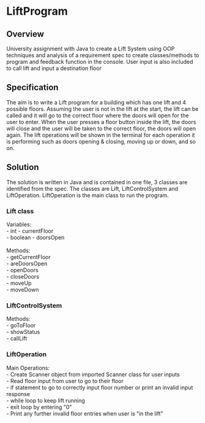 <h1>LiftProgram</h1> 
<h2>Overview</h2>
University assignment with Java to create a Lift System using OOP techniques and analysis of a requirement spec to create classes/methods to program and feedback function in the console. User input is also included to call lift and input a destination floor
<h2>Specification</h2>
The aim is to write a Lift program for a building which has one lift and 4 possible floors. Assuming the user is not in the lift at the start, the lift can be called and it will go to the correct floor where the doors will open for the user to enter. When the user presses a floor button inside the lift, the doors will close and the user will be taken to the correct floor, the doors will open again. The lift operations will be shown in the terminal for each operation it is performing such as doors opening & closing, moving up or down, and so on.
<h2>Solution</h2>
The solution is written in Java and is contained in one file, 3 classes are identified from the spec. The classes are Lift, LiftControlSystem and LiftOperation. LiftOperation is the main class to run the program.
<h3>Lift class</h3>
Variables:<br>
- int - currentFloor<br>
- boolean - doorsOpen<br><br>
Methods:<br>
- getCurrentFloor<br>
- areDoorsOpen<br>
- openDoors<br>
- closeDoors<br>
- moveUp<br>
- moveDown
<h3>LiftControlSystem</h3>
Methods:<br>
- goToFloor<br>
- showStatus<br>
- callLift
<h3>LiftOperation</h3>
Main Operations:<br>
- Create Scanner object from imported Scanner class for user inputs<br>
- Read floor input from user to go to their floor<br>
- if statement to go to correctly input floor number or print an invalid input response<br>
- while loop to keep lift running<br>
- exit loop by entering "0"<br>
- Print any further invalid floor entries when user is "in the lift"
